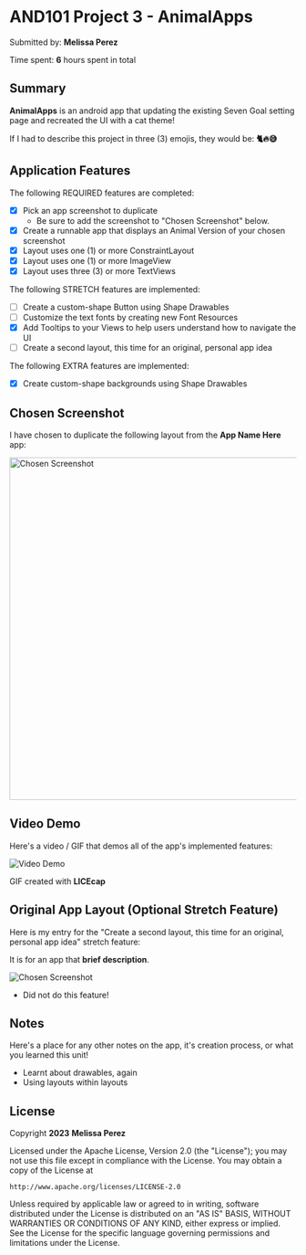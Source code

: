 # AND101 Project 3 - AnimalApps

Submitted by: **Melissa Perez**

Time spent: **6** hours spent in total

## Summary

**AnimalApps** is an android app that updating the existing Seven Goal setting page and recreated the UI with a cat theme!

If I had to describe this project in three (3) emojis, they would be: **🐈🔥😅**

## Application Features

The following REQUIRED features are completed:

- [x] Pick an app screenshot to duplicate
  - Be sure to add the screenshot to "Chosen Screenshot" below.
- [x] Create a runnable app that displays an Animal Version of your chosen screenshot
- [x] Layout uses one (1) or more ConstraintLayout
- [x] Layout uses one (1) or more ImageView
- [x] Layout uses three (3) or more TextViews

The following STRETCH features are implemented:

- [ ] Create a custom-shape Button using Shape Drawables
- [ ] Customize the text fonts by creating new Font Resources
- [x] Add Tooltips to your Views to help users understand how to navigate the UI
- [ ] Create a second layout, this time for an original, personal app idea

The following EXTRA features are implemented:

- [x] Create custom-shape backgrounds using Shape Drawables

## Chosen Screenshot

I have chosen to duplicate the following layout from the **App Name Here** app:

<img src='[http://example.com/link/to/your/image.png](https://designvault.io/shot/1585-0801231143/)' title='Chosen Screenshot' width='600' alt='Chosen Screenshot' />

## Video Demo

Here's a video / GIF that demos all of the app's implemented features:

<img src='http://i.imgur.com/link/to/your/gif/file.gif' title='Video Demo' width='' alt='Video Demo' />

GIF created with **LICEcap**

## Original App Layout (Optional Stretch Feature)

Here is my entry for the "Create a second layout, this time for an original, personal app idea" stretch feature:

It is for an app that **brief description**.

<img src='http://example.com/link/to/your/image.png' title='Chosen Screenshot' width='' alt='Chosen Screenshot' />

- Did not do this feature!

## Notes

Here's a place for any other notes on the app, it's creation process, or what you learned this unit!
- Learnt about drawables, again
- Using layouts within layouts

## License

Copyright **2023** **Melissa Perez**

Licensed under the Apache License, Version 2.0 (the "License");
you may not use this file except in compliance with the License.
You may obtain a copy of the License at

    http://www.apache.org/licenses/LICENSE-2.0

Unless required by applicable law or agreed to in writing, software
distributed under the License is distributed on an "AS IS" BASIS,
WITHOUT WARRANTIES OR CONDITIONS OF ANY KIND, either express or implied.
See the License for the specific language governing permissions and
limitations under the License.
